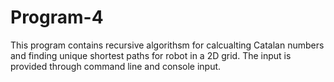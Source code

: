 # Program-4

This program contains recursive algorithsm for calcualting Catalan numbers and finding unique shortest paths for robot in a 2D grid. The input is provided through command line and console input.
